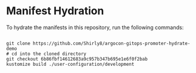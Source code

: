 
# Manifest Hydration

To hydrate the manifests in this repository, run the following commands:

```shell

git clone https://github.com/Shirly8/argocon-gitops-promoter-hydrate-demo
# cd into the cloned directory
git checkout 6b86fbf14612683a9c957b347b695e1e6f0f2bab
kustomize build ./user-configuration/development
```